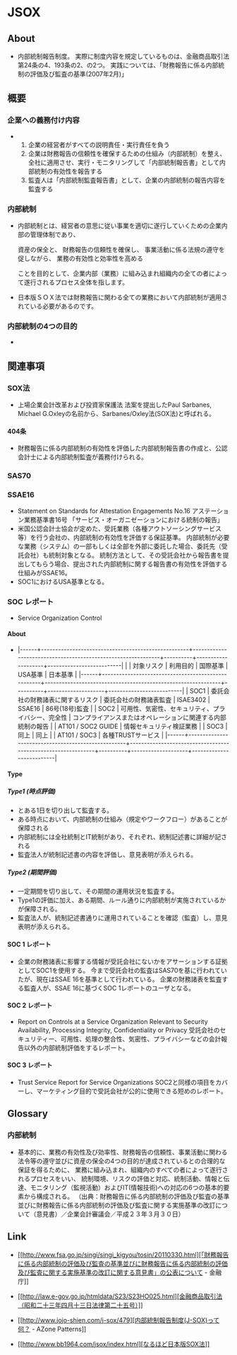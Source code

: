 # JSOX
## About
- 内部統制報告制度。
  実際に制度内容を規定しているものは、金融商品取引法第24条の4、193条の2、の2つ。
  実践については、「財務報告に係る内部統制の評価及び監査の基準(2007年2月)」
## 概要
### 企業への義務付け内容
- 
  1. 企業の経営者がすべての説明責任・実行責任を負う
  2. 企業は財務報告の信頼性を確保するための仕組み（内部統制）を整え、全社に適用させ、実行・モニタリングして「内部統制報告書」として内部統制の有効性を報告する
  3. 監査人は「内部統制監査報告書」として、企業の内部統制の報告内容を監査する

### 内部統制
- 
  内部統制とは、経営者の意思に従い事業を適切に遂行していくための企業内部の管理体制であり、
  
  資産の保全と、
  財務報告の信頼性を確保し、
  事業活動に係る法規の遵守を促しながら、
  業務の有効性と効率性を高める
  
  ことを目的として、企業内部（業務）に組み込まれ組織内の全ての者によって遂行されるプロセス全体を指します。

- 
  日本版ＳＯＸ法では財務報告に関わる全ての業務において内部統制が適用されている必要があるのです。

### 内部統制の4つの目的
- 
## 関連事項
### SOX法
- 上場企業会計改革および投資家保護法
  法案を提出したPaul Sarbanes, Michael G.Oxleyの名前から、Sarbanes/Oxley法(SOX法)と呼ばれる。
#### 404条
- 財務報告に係る内部統制の有効性を評価した内部統制報告書の作成と、公認会計士による内部統制監査が義務付けられる。

### SAS70
### SSAE16
- Statement on Standards for Attestation Engagements No.16
  アステーション業務基準書16号 「サービス・オーガニゼーションにおける統制の報告」
- 米国公認会計士協会が定めた、受託業務（各種アウトソーシングサービス等）を行う会社の、内部統制の有効性を評価する保証基準。
  内部統制が必要な業務（システム）の一部もしくは全部を外部に委託した場合、委託先（受託会社）も統制対象となる。
  統制方法として、その受託会社から報告書を提出してもらう場合、提出された内部統制に関する報告書の有効性を評価する仕組みがSSAE16。
- SOC1におけるUSA基準となる。
### SOC レポート
- Service Organization Control
#### About
- 
  |------+----------------------------------------------------+--------------------------------------------------------------+----------+--------------------+--------------------------|
  |      | 対象リスク                                         | 利用目的                                                     | 国際基準 | USA基準            | 日本基準                 |
  |------+----------------------------------------------------+--------------------------------------------------------------+----------+--------------------+--------------------------|
  | SOC1 | 委託会社の財務諸表に関するリスク                   | 委託会社の財務諸表監査                                       | ISAE3402 | SSAE16             | 86号(18号)監査           |
  | SOC2 | 可用性、気密性、セキュリティ、プライバシー、完全性 | コンプライアンスまたはオペレーションに関連する内部統制の報告 |          | AT101 / SOC2 GUIDE | 情報セキュリティ検証業務 |
  | SOC3 | 同上                                               | 同上                                                         |          | AT101 / SOC3       | 各種TRUSTサービス        |
  |------+----------------------------------------------------+--------------------------------------------------------------+----------+--------------------+--------------------------|

#### Type
##### Type1 (時点評価)
- とある1日を切り出して監査する。
- ある時点において、内部統制の仕組み（規定やワークフロー）があることが保障される
- 内部統制には全社統制とIT統制があり、それぞれ、統制記述書に詳細が記される
- 監査法人が統制記述書の内容を評価し、意見表明が添えられる。
##### Type2 (期間評価)
- 一定期間を切り出して、その期間の運用状況を監査する。
- Type1の評価に加え、ある期間、ルール通りに内部統制が実施されているかが保障される。
- 監査法人が、統制記述書通りに運用されていることを確認（監査）し、意見表明が添えられる。
#### SOC 1 レポート
- 企業の財務諸表に影響する情報が受託会社にないかをアサーションする証拠としてSOC1を使用する。
  今まで受託会社の監査はSAS70を基に行われていたが、現在はSSAE 16を基準として行われている。
  企業の財務諸表を監査する監査人が、SSAE 16に基づくSOC 1レポートのユーザとなる。
  
#### SOC 2 レポート
- Report on Controls at a Service Organization Relevant to Security Availability, Processing Integrity, Confidentiality or Privacy
  受託会社のセキュリティー、可用性、処理の整合性、気密性、プライバシーなどの会計報告以外の内部統制評価をするレポート。
  
#### SOC 3 レポート
- Trust Service Report for Service Organizations
  SOC2と同様の項目をカバーし、マーケティング目的で受託会社が公的に使用できる短めのレポート。
## Glossary
### 内部統制
- 基本的に、業務の有効性及び効率性、財務報告の信頼性、事業活動に関わる法令等の遵守並びに資産の保全の4つの目的が達成されているとの合理的な保証を得るために、
  業務に組み込まれ、組織内のすべての者によって遂行されるプロセスをいい、
  統制環境、リスクの評価と対応、統制活動、情報と伝達、モニタリング（監視活動）およびIT(情報技術)への対応の6つの基本的要素から構成される。
  （出典：財務報告に係る内部統制の評価及び監査の基準並びに財務報告に係る内部統制の評価及び監査に関する実施基準の改訂について（意見書）／企業会計審議会／平成２３年３月３０日）
## Link
- [[http://www.fsa.go.jp/singi/singi_kigyou/tosin/20110330.html][「財務報告に係る内部統制の評価及び監査の基準並びに財務報告に係る内部統制の評価及び監査に関する実施基準の改訂に関する意見書」の公表について - 金融庁]]
- [[http://law.e-gov.go.jp/htmldata/S23/S23HO025.html][金融商品取引法（昭和二十三年四月十三日法律第二十五号）]]

- [[http://www.jojo-shien.com/j-sox/479][内部統制報告制度(J-SOX)って何？ - AZone Patterns]]
- [[http://www.bb1964.com/jsox/index.html][なるほど日本版SOX法]]
